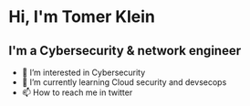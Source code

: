 # Hi, I'm Tomer Klein

## I'm a Cybersecurity & network engineer

- 👀 I’m interested in Cybersecurity
- 🌱 I’m currently learning Cloud security and devsecops
- 📫 How to reach me in twitter

<!---
orguetta/orguetta is a ✨ special ✨ repository because its `README.md` (this file) appears on your GitHub profile.
You can click the Preview link to take a look at your changes.
--->
